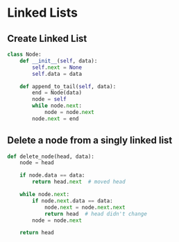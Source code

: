 # Linked Lists

## Create Linked List

```python
class Node:
    def __init__(self, data):
        self.next = None
        self.data = data

    def append_to_tail(self, data):
        end = Node(data)
        node = self
        while node.next:
            node = node.next
        node.next = end
```

## Delete a node from a singly linked list

```python
def delete_node(head, data):
    node = head

    if node.data == data:
        return head.next  # moved head

    while node.next:
        if node.next.data == data:
            node.next = node.next.next
            return head  # head didn't change
        node = node.next

    return head
```
